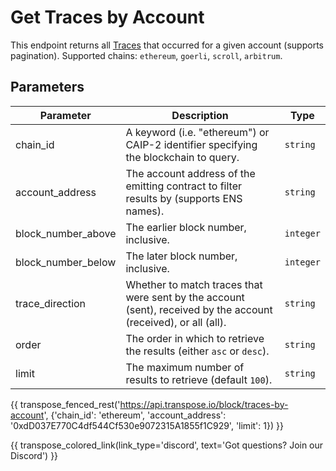 # Get Traces by Account

This endpoint returns all [Traces](../models/trace_model.md) that occurred for a given account (supports pagination). Supported chains: `ethereum`, `goerli`, `scroll`, `arbitrum`.

## Parameters
| Parameter | Description | Type |
| -------- | ---------- | --- |
| chain_id | A keyword (i.e. "ethereum") or CAIP-2 identifier specifying the blockchain to query. | `string` |
| account_address | The account address of the emitting contract to filter results by (supports ENS names). | `string` |
| block_number_above | The earlier block number, inclusive. | `integer` |
| block_number_below | The later block number, inclusive. | `integer` |
| trace_direction | Whether to match traces that were sent by the account (sent), received by the account (received), or all (all). | `string` |
| order | The order in which to retrieve the results (either `asc` or `desc`). | `string` |
| limit | The maximum number of results to retrieve (default `100`). | `string` |

{{ transpose_fenced_rest('https://api.transpose.io/block/traces-by-account', {'chain_id': 'ethereum', 'account_address': '0xdD037E770C4df544Cf530e9072315A1855f1C929', 'limit': 1}) }}

{{ transpose_colored_link(link_type='discord', text='Got questions?  Join our Discord') }}
